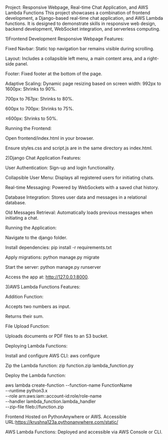 Project: Responsive Webpage, Real-time Chat Application, and AWS Lambda Functions
This project showcases a combination of frontend development, a Django-based real-time chat application, and AWS Lambda functions. It is designed to demonstrate skills in responsive web design, backend development, WebSocket integration, and serverless computing.

1)Frontend Development
Responsive Webpage Features:

Fixed Navbar: Static top navigation bar remains visible during scrolling.

Layout: Includes a collapsible left menu, a main content area, and a right-side panel.

Footer: Fixed footer at the bottom of the page.

Adaptive Scaling: Dynamic page resizing based on screen width:
  992px to 1600px: Shrinks to 90%.
  
  700px to 767px: Shrinks to 80%.
  
  600px to 700px: Shrinks to 75%.
  
  ≤600px: Shrinks to 50%.

Running the Frontend:
  
  Open frontend/index.html in your browser.
  
  Ensure styles.css and script.js are in the same directory as index.html.

2)Django Chat Application
Features:

User Authentication: Sign-up and login functionality.

Collapsible User Menu: Displays all registered users for initiating chats.

Real-time Messaging: Powered by WebSockets with a saved chat history.

Database Integration: Stores user data and messages in a relational database.

Old Messages Retrieval: Automatically loads previous messages when initiating a chat.

Running the Application:

Navigate to the django folder.

Install dependencies:
pip install -r requirements.txt

Apply migrations:
python manage.py migrate

Start the server:
python manage.py runserver

Access the app at: http://127.0.0.1:8000.


3)AWS Lambda Functions
Features:

Addition Function:

Accepts two numbers as input.

Returns their sum.

File Upload Function:

Uploads documents or PDF files to an S3 bucket.

Deploying Lambda Functions:


Install and configure AWS CLI:
aws configure

Zip the Lambda function:
zip function.zip lambda_function.py


Deploy the Lambda function:

aws lambda create-function --function-name FunctionName \
    --runtime python3.x \
    --role arn:aws:iam::account-id:role/role-name \
    --handler lambda_function.lambda_handler \
    --zip-file fileb://function.zip

Frontend  Hosted on PythonAnywhere or AWS.
Accessible URL:https://krushna123a.pythonanywhere.com/static/

AWS Lambda Functions:
Deployed and accessible via AWS Console or CLI.
